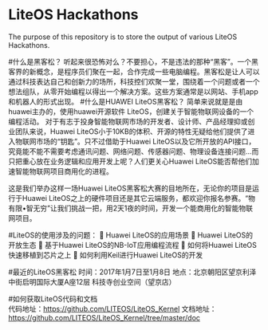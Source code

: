 # LiteOS Hackathons

The purpose of this repository is to store the output of various LiteOS Hackathons.

#什么是黑客松？
       听起来很恐怖对么？不要担心，不是违法的那种“黑客”。一个黑客界的新概念，是程序员们聚在一起，合作完成一些电脑编程。黑客松是让人可以通过科技表达自己和创新力的场所，科技控们欢聚一堂，围绕着一个问题或者一个想法组队，从零开始编程以得出一个解决方案。这些方案通常是以网站、手机app和机器人的形式出现。
#什么是HUAWEI LiteOS黑客松？
    简单来说就是是由huawei主办的，使用huawei开源软件 LiteOS，创建关于智能物联网设备的一个编程活动。
    对于有志于投身智能物联网市场的开发者、设计师、产品经理抑或创业团队来说，Huawei LiteOS小于10KB的体积、开源的特性无疑给他们提供了进入物联网市场的“钥匙”。只不过借助于Huawei LiteOS以及它所开放的API接口，究竟能不能不需要考虑通讯问题、网络问题、传感器问题、物理设备连接问题…而只把重心放在业务逻辑和应用开发上呢？人们更关心Huawei LiteOS能否帮他们加速智能物联网项目商用化的进程。

这是我们举办这样一场Huawei LiteOS黑客松大赛的目地所在，无论你的项目是运行于Huawei LiteOS之上的硬件项目还是其它云端服务，都欢迎你报名参赛。“物有限•智无穷”让我们挑战一把，用2天1夜的时间，开发一个能商用化的智能物联网项目。

#LiteOS的使用涉及的问题：
	Huawei LiteOS的应用场景
	Huawei LiteOS的开放生态
	基于Huawei LiteOS的NB-IoT应用编程流程
	如何将Huawei LiteOS快速移植到芯片之上
	如何利用Keil进行Huawei LiteOS的开发

#最近的LiteOS黑客松
时间：2017年1月7日至1月8日
地点：北京朝阳区望京利泽中街启明国际大厦A座12层 科技寺创业空间（望京店）

#如何获取LiteOS代码和文档	
代码地址：https://github.com/LITEOS/LiteOS_Kernel
文档地址：https://github.com/LITEOS/LiteOS_Kernel/tree/master/doc 

